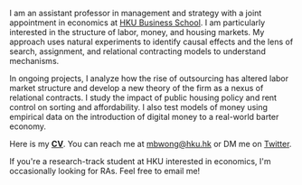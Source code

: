 I am an assistant professor in management and strategy with a joint appointment in economics at [HKU Business School](https://www.hkubs.hku.hk/). I am particularly interested in the structure of labor, money, and housing markets. My approach uses natural experiments to identify causal effects and the lens of search, assignment, and relational contracting models to understand mechanisms. 

In ongoing projects, I analyze how the rise of outsourcing has altered labor market structure and develop a new theory of the firm as a nexus of relational contracts. I study the impact of public housing policy and rent control on sorting and affordability. I also test models of money using empirical data on the introduction of digital money to a real-world barter economy. 

Here is my __[CV](/pdf/CV.pdf)__. You can reach me at [mbwong@hku.hk](mailto:mbwong@hku.hk) or DM me on [Twitter](https://twitter.com/mbwong). 

If you're a research-track student at HKU interested in economics, I'm occasionally looking for RAs. Feel free to email me! 
